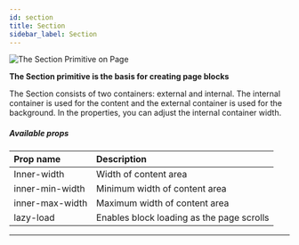 ```yaml
---
id: section
title: Section
sidebar_label: Section
---
```


![The Section Primitive on Page](/scr/primitives-section.png)

**The Section primitive is the basis for creating page blocks**

The Section consists of two containers: external and internal. The internal container is used for the content and the external container is used for the background. In the properties, you can adjust the internal container width.

##### Available props

| Prop name       | Description                               |
| :-------------- | :---------------------------------------- |
| Inner-width     | Width of content area                     |
| inner-min-width | Minimum width of content area             |
| inner-max-width | Maximum width of content area             |
| lazy-load       | Enables block loading as the page scrolls |

---
